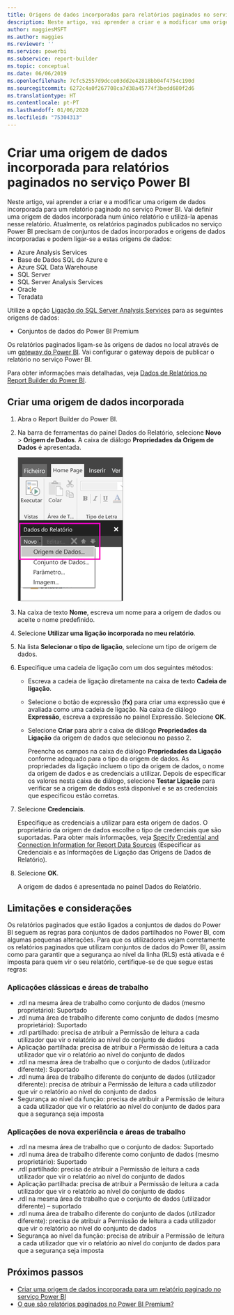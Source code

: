 ```yaml
---
title: Origens de dados incorporadas para relatórios paginados no serviço Power BI
description: Neste artigo, vai aprender a criar e a modificar uma origem de dados incorporada num relatório paginado no serviço Power BI.
author: maggiesMSFT
ms.author: maggies
ms.reviewer: ''
ms.service: powerbi
ms.subservice: report-builder
ms.topic: conceptual
ms.date: 06/06/2019
ms.openlocfilehash: 7cfc52557d9dcce03dd2e42818bb04f4754c190d
ms.sourcegitcommit: 6272c4a0f267708ca7d38a45774f3bedd680f2d6
ms.translationtype: HT
ms.contentlocale: pt-PT
ms.lasthandoff: 01/06/2020
ms.locfileid: "75304313"
---
```

# <a name="create-an-embedded-data-source-for-paginated-reports-in-the-power-bi-service"></a>Criar uma origem de dados incorporada para relatórios paginados no serviço Power BI

Neste artigo, vai aprender a criar e a modificar uma origem de dados incorporada para um relatório paginado no serviço Power BI. Vai definir uma origem de dados incorporada num único relatório e utilizá-la apenas nesse relatório. Atualmente, os relatórios paginados publicados no serviço Power BI precisam de conjuntos de dados incorporados e origens de dados incorporadas e podem ligar-se a estas origens de dados:

- Azure Analysis Services
- Base de Dados SQL do Azure e 
- Azure SQL Data Warehouse
- SQL Server
- SQL Server Analysis Services
- Oracle 
- Teradata 

Utilize a opção [Ligação do SQL Server Analysis Services](service-premium-connect-tools.md) para as seguintes origens de dados:

- Conjuntos de dados do Power BI Premium

Os relatórios paginados ligam-se às origens de dados no local através de um [gateway do Power BI](service-gateway-onprem.md). Vai configurar o gateway depois de publicar o relatório no serviço Power BI.

Para obter informações mais detalhadas, veja [Dados de Relatórios no Report Builder do Power BI](report-builder-data.md).

## <a name="create-an-embedded-data-source"></a>Criar uma origem de dados incorporada
  
1. Abra o Report Builder do Power BI.

1. Na barra de ferramentas do painel Dados do Relatório, selecione **Novo** > **Origem de Dados**. A caixa de diálogo **Propriedades da Origem de Dados** é apresentada.

    ![Nova Origem de Dados](media/paginated-reports-embedded-data-source/power-bi-paginated-new-data-source.png)
  
2.  Na caixa de texto **Nome**, escreva um nome para a origem de dados ou aceite o nome predefinido.  
  
3.  Selecione **Utilizar uma ligação incorporada no meu relatório**.  
  
1.  Na lista **Selecionar o tipo de ligação**, selecione um tipo de origem de dados. 

1.  Especifique uma cadeia de ligação com um dos seguintes métodos:  
  
    -   Escreva a cadeia de ligação diretamente na caixa de texto **Cadeia de ligação**. 
  
    -   Selecione o botão de expressão (**fx)** para criar uma expressão que é avaliada como uma cadeia de ligação. Na caixa de diálogo **Expressão**, escreva a expressão no painel Expressão. Selecione **OK**. 
  
    -   Selecione **Criar** para abrir a caixa de diálogo **Propriedades da Ligação** da origem de dados que selecionou no passo 2.  
  
        Preencha os campos na caixa de diálogo **Propriedades da Ligação** conforme adequado para o tipo da origem de dados. As propriedades da ligação incluem o tipo da origem de dados, o nome da origem de dados e as credenciais a utilizar. Depois de especificar os valores nesta caixa de diálogo, selecione **Testar Ligação** para verificar se a origem de dados está disponível e se as credenciais que especificou estão corretas.  
  
4.  Selecione **Credenciais**.  
  
     Especifique as credenciais a utilizar para esta origem de dados. O proprietário da origem de dados escolhe o tipo de credenciais que são suportadas. Para obter mais informações, veja [Specify Credential and Connection Information for Report Data Sources](https://docs.microsoft.com/sql/reporting-services/report-data/specify-credential-and-connection-information-for-report-data-sources) (Especificar as Credenciais e as Informações de Ligação das Origens de Dados de Relatório).
  
5.  Selecione **OK**.  
  
     A origem de dados é apresentada no painel Dados do Relatório.  
     
## <a name="limitations-and-considerations"></a>Limitações e considerações

Os relatórios paginados que estão ligados a conjuntos de dados do Power BI seguem as regras para conjuntos de dados partilhados no Power BI, com algumas pequenas alterações.  Para que os utilizadores vejam corretamente os relatórios paginados que utilizam conjuntos de dados do Power BI, assim como para garantir que a segurança ao nível da linha (RLS) está ativada e é imposta para quem vir o seu relatório, certifique-se de que segue estas regras:

### <a name="classic-apps-and-workspaces"></a>Aplicações clássicas e áreas de trabalho

- .rdl na mesma área de trabalho como conjunto de dados (mesmo proprietário): Suportado
- .rdl numa área de trabalho diferente como conjunto de dados (mesmo proprietário): Suportado
- .rdl partilhado: precisa de atribuir a Permissão de leitura a cada utilizador que vir o relatório ao nível do conjunto de dados
- Aplicação partilhada: precisa de atribuir a Permissão de leitura a cada utilizador que vir o relatório ao nível do conjunto de dados
- .rdl na mesma área de trabalho que o conjunto de dados (utilizador diferente): Suportado
- .rdl numa área de trabalho diferente do conjunto de dados (utilizador diferente): precisa de atribuir a Permissão de leitura a cada utilizador que vir o relatório ao nível do conjunto de dados
- Segurança ao nível da função: precisa de atribuir a Permissão de leitura a cada utilizador que vir o relatório ao nível do conjunto de dados para que a segurança seja imposta

### <a name="new-experience-apps-and-workspaces"></a>Aplicações de nova experiência e áreas de trabalho

- .rdl na mesma área de trabalho que o conjunto de dados: Suportado
- .rdl numa área de trabalho diferente como conjunto de dados (mesmo proprietário): Suportado
- .rdl partilhado: precisa de atribuir a Permissão de leitura a cada utilizador que vir o relatório ao nível do conjunto de dados
- Aplicação partilhada: precisa de atribuir a Permissão de leitura a cada utilizador que vir o relatório ao nível do conjunto de dados
- .rdl na mesma área de trabalho que o conjunto de dados (utilizador diferente) – suportado
- .rdl numa área de trabalho diferente do conjunto de dados (utilizador diferente): precisa de atribuir a Permissão de leitura a cada utilizador que vir o relatório ao nível do conjunto de dados
- Segurança ao nível da função: precisa de atribuir a Permissão de leitura a cada utilizador que vir o relatório ao nível do conjunto de dados para que a segurança seja imposta

## <a name="next-steps"></a>Próximos passos

- [Criar uma origem de dados incorporada para um relatório paginado no serviço Power BI](paginated-reports-create-embedded-dataset.md)
- [O que são relatórios paginados no Power BI Premium?](paginated-reports-report-builder-power-bi.md)

